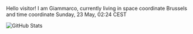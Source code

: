 Hello visitor! I am Giammarco, currently living in space coordinate Brussels and time coordinate Sunday, 23 May, 02:24 CEST

![GitHub Stats](https://github-readme-stats.vercel.app/api?username=grcasanova)
